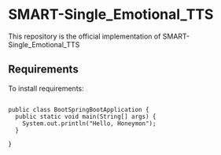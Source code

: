 # SMART-Single_Emotional_TTS
This repository is the official implementation of SMART-Single_Emotional_TTS

## Requirements
To install requirements:
<pre>
<code>
public class BootSpringBootApplication {
  public static void main(String[] args) {
    System.out.println("Hello, Honeymon");
  }

}
</code>
</pre>
